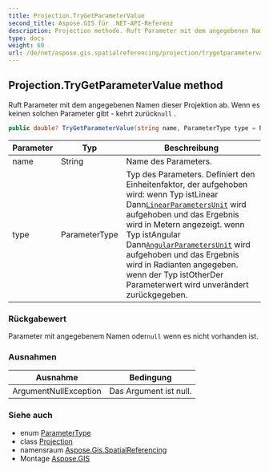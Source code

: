 ```yaml
---
title: Projection.TryGetParameterValue
second_title: Aspose.GIS für .NET-API-Referenz
description: Projection methode. Ruft Parameter mit dem angegebenen Namen dieser Projektion ab. Wenn es keinen solchen Parameter gibt  kehrt zurücknull .
type: docs
weight: 60
url: /de/net/aspose.gis.spatialreferencing/projection/trygetparametervalue/
---
```

## Projection.TryGetParameterValue method

Ruft Parameter mit dem angegebenen Namen dieser Projektion ab. Wenn es keinen solchen Parameter gibt - kehrt zurück`null` .

```csharp
public double? TryGetParameterValue(string name, ParameterType type = ParameterType.Other)
```

| Parameter | Typ | Beschreibung |
| --- | --- | --- |
| name | String | Name des Parameters. |
| type | ParameterType | Typ des Parameters. Definiert den Einheitenfaktor, der aufgehoben wird: wenn Typ istLinear Dann[`LinearParametersUnit`](../linearparametersunit/) wird aufgehoben und das Ergebnis wird in Metern angezeigt. wenn Typ istAngular Dann[`AngularParametersUnit`](../angularparametersunit/) wird aufgehoben und das Ergebnis wird in Radianten angegeben. wenn der Typ istOtherDer Parameterwert wird unverändert zurückgegeben. |

### Rückgabewert

Parameter mit angegebenem Namen oder`null` wenn es nicht vorhanden ist.

### Ausnahmen

| Ausnahme | Bedingung |
| --- | --- |
| ArgumentNullException | Das Argument ist null. |

### Siehe auch

* enum [ParameterType](../../parametertype/)
* class [Projection](../)
* namensraum [Aspose.Gis.SpatialReferencing](../../projection/)
* Montage [Aspose.GIS](../../../)


